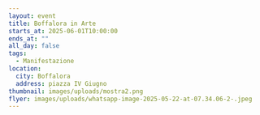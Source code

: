 ```yaml
---
layout: event
title: Boffalora in Arte
starts_at: 2025-06-01T10:00:00
ends_at: ""
all_day: false
tags:
  - Manifestazione
location:
  city: Boffalora
  address: piazza IV Giugno
thumbnail: images/uploads/mostra2.png
flyer: images/uploads/whatsapp-image-2025-05-22-at-07.34.06-2-.jpeg
---
```

